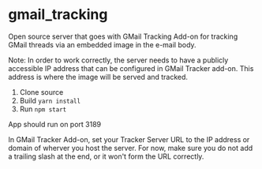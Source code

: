 # gmail_tracking

Open source server that goes with GMail Tracking Add-on for tracking GMail threads via an embedded image in the e-mail body.

Note: In order to work correctly, the server needs to have a publicly accessible IP address that can be configured in GMail Tracker add-on. This address is where the image will be served and tracked.

1. Clone source
2. Build `yarn install`
3. Run `npm start`

App should run on port 3189

In GMail Tracker Add-on, set your Tracker Server URL to the IP address or domain of wherver you host the server. For now, make sure you do not add a trailing slash at the end, or it won't form the URL correctly.
